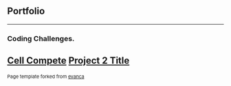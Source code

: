 ## Portfolio

---

### Coding Challenges.

[Cell Compete](https://github.com/lkelly93/CellCompete)
[Project 2 Title](/pdf/sample_presentation.pdf)
---
<p style="font-size:11px">Page template forked from <a href="https://github.com/evanca/quick-portfolio">evanca</a></p>
<!-- Remove above link if you don't want to attibute -->
